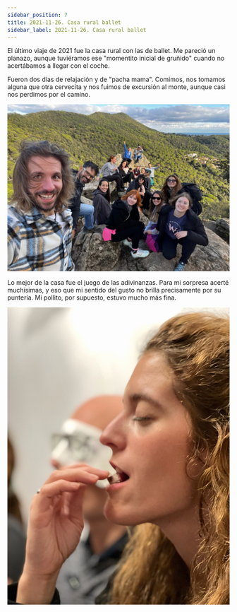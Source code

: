 ```yaml
---
sidebar_position: 7
title: 2021-11-26. Casa rural ballet
sidebar_label: 2021-11-26. Casa rural ballet
---
```


El último viaje de 2021 fue la casa rural con las de ballet. Me pareció un planazo, aunque tuviéramos ese "momentito inicial de gruñido" cuando no acertábamos a llegar con el coche.

Fueron dos días de relajación y de "pacha mama". Comimos, nos tomamos alguna que otra cervecita y nos fuimos de excursión al monte, aunque casi nos perdimos por el camino.

![Excursión](./foto1.jpg)

Lo mejor de la casa fue el juego de las adivinanzas. Para mi sorpresa acerté muchísimas, y eso que mi sentido del gusto no brilla precisamente por su puntería. Mi pollito, por supuesto, estuvo mucho más fina.

![Juegos](./foto2.jpg)
